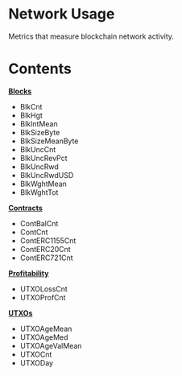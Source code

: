 # Network Usage

Metrics that measure blockchain network activity.

# Contents

[**Blocks**](blocks.md)
* BlkCnt
* BlkHgt
* BlkIntMean
* BlkSizeByte
* BlkSizeMeanByte
* BlkUncCnt
* BlkUncRevPct
* BlkUncRwd
* BlkUncRwdUSD
* BlkWghtMean
* BlkWghtTot

[**Contracts**](contracts.md)
* ContBalCnt
* ContCnt
* ContERC1155Cnt
* ContERC20Cnt
* ContERC721Cnt

[**Profitability**](profitability.md)
* UTXOLossCnt
* UTXOProfCnt

[**UTXOs**](utxos.md)
* UTXOAgeMean
* UTXOAgeMed
* UTXOAgeValMean
* UTXOCnt
* UTXODay